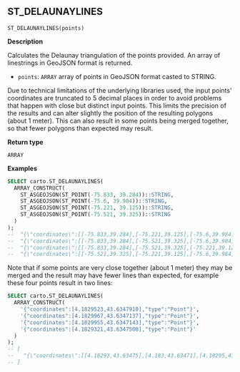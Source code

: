 ## ST_DELAUNAYLINES

```sql:signature
ST_DELAUNAYLINES(points)
```

**Description**

Calculates the Delaunay triangulation of the points provided. An array of linestrings in GeoJSON format is returned.

* `points`: `ARRAY` array of points in GeoJSON format casted to STRING.

Due to technical limitations of the underlying libraries used, the input points' coordinates are truncated to 5 decimal places in order to avoid problems that happen with close but distinct input points. This limits the precision of the results and can alter slightly the position of the resulting polygons (about 1 meter). This can also result in some points being merged together, so that fewer polygons than expected may result.

**Return type**

`ARRAY`

**Examples**

```sql
SELECT carto.ST_DELAUNAYLINES(
  ARRAY_CONSTRUCT(
    ST_ASGEOJSON(ST_POINT(-75.833, 39.284))::STRING,
    ST_ASGEOJSON(ST_POINT(-75.6, 39.984))::STRING,
    ST_ASGEOJSON(ST_POINT(-75.221, 39.125))::STRING,
    ST_ASGEOJSON(ST_POINT(-75.521, 39.325))::STRING
  )
);
--  "{\"coordinates\":[[-75.833,39.284],[-75.221,39.125],[-75.6,39.984],[-75.833,39.284]],\"type\":\"LineString\"}",
--  "{\"coordinates\":[[-75.833,39.284],[-75.521,39.325],[-75.6,39.984],[-75.833,39.284]],\"type\":\"LineString\"}",
--  "{\"coordinates\":[[-75.833,39.284],[-75.521,39.325],[-75.221,39.125],[-75.833,39.284]],\"type\":\"LineString\"}",
--  "{\"coordinates\":[[-75.521,39.325],[-75.221,39.125],[-75.6,39.984],[-75.521,39.325]],\"type\":\"LineString\"}"
```

Note that if some points are very close together (about 1 meter) they may be merged and the result may have fewer lines than expected, for example these four points result in two lines:

```sql
SELECT carto.ST_DELAUNAYLINES(
  ARRAY_CONSTRUCT(
    '{"coordinates":[4.1829523,43.6347910],"type":"Point"}',
    '{"coordinates":[4.1829967,43.6347137],"type":"Point"}',
    '{"coordinates":[4.1829955,43.6347143],"type":"Point"}',
    '{"coordinates":[4.1829321,43.6347500],"type":"Point"}'
  )
);
-- [
--   "{\"coordinates\":[[4.18293,43.63475],[4.183,43.63471],[4.18295,43.63479],[4.18293,43.63475]],\"type\":\"LineString\"}"
-- ]
```
